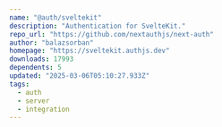 ```yaml
---
name: "@auth/sveltekit"
description: "Authentication for SvelteKit."
repo_url: "https://github.com/nextauthjs/next-auth"
author: "balazsorban"
homepage: "https://sveltekit.authjs.dev"
downloads: 17993
dependents: 5
updated: "2025-03-06T05:10:27.933Z"
tags: 
  - auth
  - server
  - integration
---
```

